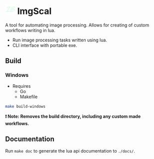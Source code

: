 
# ![icon](./assets/favicon-32x32.png) ImgScal

A tool for automating image processing. Allows for creating of custom workflows
writing in lua.

* Run image processing tasks written using lua.
* CLI interface with portable exe.

## Build

### Windows

* Requires
  * Go
  * Makefile

```sh
make build-windows
```

**❗ Note: Removes the build directory, including any custom made workflows.**

## Documentation

Run `make doc` to generate the lua api documentation to `./docs/`.
